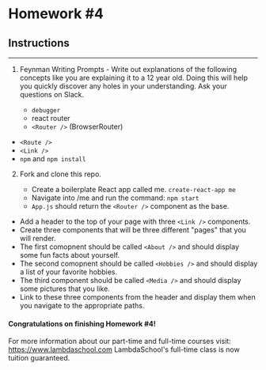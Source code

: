 # Homework #4

## Instructions
---
1. Feynman Writing Prompts - Write out explanations of the following concepts like you are explaining it to a 12 year old.  Doing this will help you quickly discover any holes in your understanding.  Ask your questions on Slack.

	* `debugger`
	* react router
	* `<Router />` (BrowserRouter)
  * `<Route />`
  * `<Link />`
  * `npm` and `npm install`


2. Fork and clone this repo.

	* Create a boilerplate React app called me. `create-react-app me`
	* Navigate into /me and run the command: `npm start`
	* `App.js` should return the `<Router />` component as the base.
  * Add a header to the top of your page with three `<Link />` components.
  * Create three components that will be three different "pages" that you will render.
  * The first comopnent should be called `<About />` and should display some fun facts about yourself.
  * The second comopnent should be called `<Hobbies />` and should display a list of your favorite hobbies.
  * The third component should be called `<Media />` and should display some pictures that you like.
  * Link to these three components from the header and display them when you navigate to the appropriate paths.



#### Congratulations on finishing Homework #4!

For more information about our part-time and full-time courses visit: https://www.lambdaschool.com
LambdaSchool's full-time class is now tuition guaranteed.  
